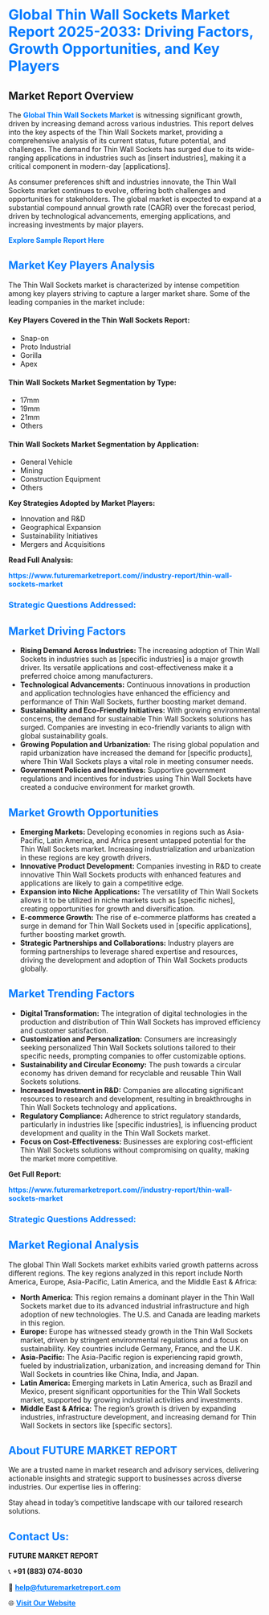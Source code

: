 <h1 style="color: #007BFF;">Global Thin Wall Sockets Market Report 2025-2033: Driving Factors, Growth Opportunities, and Key Players</h1>

<section id="overview">
<h2>Market Report Overview</h2>
<p>The <a href="https://www.futuremarketreport.com//industry-report/thin-wall-sockets-market" style="color: #007BFF; text-decoration: none;"><strong>Global Thin Wall Sockets Market</strong></a> is witnessing significant growth, driven by increasing demand across various industries. This report delves into the key aspects of the Thin Wall Sockets market, providing a comprehensive analysis of its current status, future potential, and challenges. The demand for Thin Wall Sockets has surged due to its wide-ranging applications in industries such as [insert industries], making it a critical component in modern-day [applications].</p>
<p>As consumer preferences shift and industries innovate, the Thin Wall Sockets market continues to evolve, offering both challenges and opportunities for stakeholders. The global market is expected to expand at a substantial compound annual growth rate (CAGR) over the forecast period, driven by technological advancements, emerging applications, and increasing investments by major players.</p>
</section>

<section id="overview">
<p><a href="https://www.futuremarketreport.com//request-sample/reportId=88113" style="color: #007BFF; text-decoration: none;"><strong>Explore Sample Report Here</strong></a></p>
</section>

<section id="key-players">
<h2 style="color: #007BFF;">Market Key Players Analysis</h2>
<p>The Thin Wall Sockets market is characterized by intense competition among key players striving to capture a larger market share. Some of the leading companies in the market include:</p>
<h4>Key Players Covered in the Thin Wall Sockets Report:</h4>
<ul><li>Snap-on</li><li>Proto Industrial</li><li>Gorilla</li><li>Apex</li></ul>
<h4>Thin Wall Sockets Market Segmentation by Type:</h4>
<ul><li>17mm</li><li>19mm</li><li>21mm</li><li>Others</li></ul>

<h4>Thin Wall Sockets Market Segmentation by Application:</h4>
<ul><li>General Vehicle</li><li>Mining</li><li>Construction Equipment</li><li>Others</li></ul>
<p><strong>Key Strategies Adopted by Market Players:</strong></p>
<ul>
<li>Innovation and R&D</li>
<li>Geographical Expansion</li>
<li>Sustainability Initiatives</li>
<li>Mergers and Acquisitions</li>
</ul>
</section>

<section>
<p><strong>Read Full Analysis: </strong></p><a href="https://www.futuremarketreport.com//industry-report/thin-wall-sockets-market" style="color: #007BFF; text-decoration: none;"><strong>https://www.futuremarketreport.com//industry-report/thin-wall-sockets-market</strong></a>
<h3 style="color: #007BFF;">Strategic Questions Addressed:</h3>
</section>

<section id="driving-factors">
<h2 style="color: #007BFF;">Market Driving Factors</h2>
<ul>
<li><strong>Rising Demand Across Industries:</strong> The increasing adoption of Thin Wall Sockets in industries such as [specific industries] is a major growth driver. Its versatile applications and cost-effectiveness make it a preferred choice among manufacturers.</li>
<li><strong>Technological Advancements:</strong> Continuous innovations in production and application technologies have enhanced the efficiency and performance of Thin Wall Sockets, further boosting market demand.</li>
<li><strong>Sustainability and Eco-Friendly Initiatives:</strong> With growing environmental concerns, the demand for sustainable Thin Wall Sockets solutions has surged. Companies are investing in eco-friendly variants to align with global sustainability goals.</li>
<li><strong>Growing Population and Urbanization:</strong> The rising global population and rapid urbanization have increased the demand for [specific products], where Thin Wall Sockets plays a vital role in meeting consumer needs.</li>
<li><strong>Government Policies and Incentives:</strong> Supportive government regulations and incentives for industries using Thin Wall Sockets have created a conducive environment for market growth.</li>
</ul>
</section>

<section id="growth-opportunities">
<h2 style="color: #007BFF;">Market Growth Opportunities</h2>
<ul>
<li><strong>Emerging Markets:</strong> Developing economies in regions such as Asia-Pacific, Latin America, and Africa present untapped potential for the Thin Wall Sockets market. Increasing industrialization and urbanization in these regions are key growth drivers.</li>
<li><strong>Innovative Product Development:</strong> Companies investing in R&D to create innovative Thin Wall Sockets products with enhanced features and applications are likely to gain a competitive edge.</li>
<li><strong>Expansion into Niche Applications:</strong> The versatility of Thin Wall Sockets allows it to be utilized in niche markets such as [specific niches], creating opportunities for growth and diversification.</li>
<li><strong>E-commerce Growth:</strong> The rise of e-commerce platforms has created a surge in demand for Thin Wall Sockets used in [specific applications], further boosting market growth.</li>
<li><strong>Strategic Partnerships and Collaborations:</strong> Industry players are forming partnerships to leverage shared expertise and resources, driving the development and adoption of Thin Wall Sockets products globally.</li>
</ul>
</section>

<section id="trending-factors">
<h2 style="color: #007BFF;">Market Trending Factors</h2>
<ul>
<li><strong>Digital Transformation:</strong> The integration of digital technologies in the production and distribution of Thin Wall Sockets has improved efficiency and customer satisfaction.</li>
<li><strong>Customization and Personalization:</strong> Consumers are increasingly seeking personalized Thin Wall Sockets solutions tailored to their specific needs, prompting companies to offer customizable options.</li>
<li><strong>Sustainability and Circular Economy:</strong> The push towards a circular economy has driven demand for recyclable and reusable Thin Wall Sockets solutions.</li>
<li><strong>Increased Investment in R&D:</strong> Companies are allocating significant resources to research and development, resulting in breakthroughs in Thin Wall Sockets technology and applications.</li>
<li><strong>Regulatory Compliance:</strong> Adherence to strict regulatory standards, particularly in industries like [specific industries], is influencing product development and quality in the Thin Wall Sockets market.</li>
<li><strong>Focus on Cost-Effectiveness:</strong> Businesses are exploring cost-efficient Thin Wall Sockets solutions without compromising on quality, making the market more competitive.</li>
</ul>
</section>

<section>
<p><strong>Get Full Report: </strong></p><a href="https://www.futuremarketreport.com//industry-report/thin-wall-sockets-market" style="color: #007BFF; text-decoration: none;"><strong>https://www.futuremarketreport.com//industry-report/thin-wall-sockets-market</strong></a>
<h3 style="color: #007BFF;">Strategic Questions Addressed:</h3>
</section>


<section id="regional-analysis">
<h2 style="color: #007BFF;">Market Regional Analysis</h2>
<p>The global Thin Wall Sockets market exhibits varied growth patterns across different regions. The key regions analyzed in this report include North America, Europe, Asia-Pacific, Latin America, and the Middle East & Africa:</p>
<ul>
<li><strong>North America:</strong> This region remains a dominant player in the Thin Wall Sockets market due to its advanced industrial infrastructure and high adoption of new technologies. The U.S. and Canada are leading markets in this region.</li>
<li><strong>Europe:</strong> Europe has witnessed steady growth in the Thin Wall Sockets market, driven by stringent environmental regulations and a focus on sustainability. Key countries include Germany, France, and the U.K.</li>
<li><strong>Asia-Pacific:</strong> The Asia-Pacific region is experiencing rapid growth, fueled by industrialization, urbanization, and increasing demand for Thin Wall Sockets in countries like China, India, and Japan.</li>
<li><strong>Latin America:</strong> Emerging markets in Latin America, such as Brazil and Mexico, present significant opportunities for the Thin Wall Sockets market, supported by growing industrial activities and investments.</li>
<li><strong>Middle East & Africa:</strong> The region’s growth is driven by expanding industries, infrastructure development, and increasing demand for Thin Wall Sockets in sectors like [specific sectors].</li>
</ul>
</section>

<footer>
<h2 style="color: #007BFF;">About FUTURE MARKET REPORT</h2>
<p>We are a trusted name in market research and advisory services, delivering actionable insights and strategic support to businesses across diverse industries. Our expertise lies in offering:</p>

<p>Stay ahead in today’s competitive landscape with our tailored research solutions.</p>

<h2 style="color: #007BFF;">Contact Us:</h2>
<p><strong>FUTURE MARKET REPORT</strong></p>
<p>📞 <strong>+91 (883) 074-8030</strong></p>
<p>📧 <strong><a href="mailto:help@futuremarketreport.com" style="color: #007BFF;">help@futuremarketreport.com</a></strong></p>
<p>🌐 <strong><a href="https://www.futuremarketreport.com/" style="color: #007BFF;">Visit Our Website</a></strong></p>
</footer>